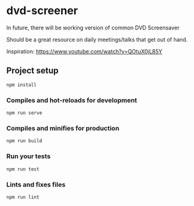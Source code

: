 # dvd-screener
In future, there will be working version of common DVD Screensaver

Should be a great resource on daily meetings/talks that get out of hand.

Inspiration: https://www.youtube.com/watch?v=QOtuX0jL85Y



## Project setup
```
npm install
```

### Compiles and hot-reloads for development
```
npm run serve
```

### Compiles and minifies for production
```
npm run build
```

### Run your tests
```
npm run test
```

### Lints and fixes files
```
npm run lint
```
